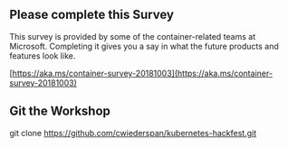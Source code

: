 ## Please complete this Survey 

This survey is provided by some of the container-related teams at Microsoft. Completing it gives you a say in what the future products and features look like.

[https://aka.ms/container-survey-20181003](https://aka.ms/container-survey-20181003)

## Git the Workshop

git clone https://github.com/cwiederspan/kubernetes-hackfest.git
